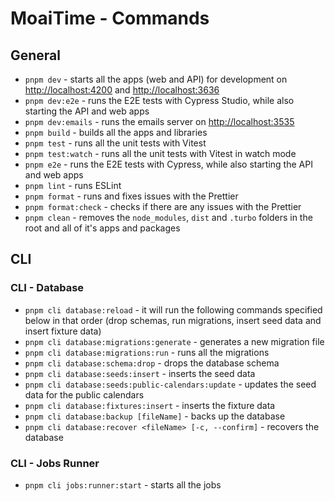 # MoaiTime - Commands

## General

- `pnpm dev` - starts all the apps (web and API) for development on <http://localhost:4200> and <http://localhost:3636>
- `pnpm dev:e2e` - runs the E2E tests with Cypress Studio, while also starting the API and web apps
- `pnpm dev:emails` - runs the emails server on <http://localhost:3535>
- `pnpm build` - builds all the apps and libraries
- `pnpm test` - runs all the unit tests with Vitest
- `pnpm test:watch` - runs all the unit tests with Vitest in watch mode
- `pnpm e2e` - runs the E2E tests with Cypress, while also starting the API and web apps
- `pnpm lint` - runs ESLint
- `pnpm format` - runs and fixes issues with the Prettier
- `pnpm format:check` - checks if there are any issues with the Prettier
- `pnpm clean` - removes the `node_modules`, `dist` and `.turbo` folders in the root and all of it's apps and packages

## CLI

### CLI - Database

- `pnpm cli database:reload` - it will run the following commands specified below in that order (drop schemas, run migrations, insert seed data and insert fixture data)
- `pnpm cli database:migrations:generate` - generates a new migration file
- `pnpm cli database:migrations:run` - runs all the migrations
- `pnpm cli database:schema:drop` - drops the database schema
- `pnpm cli database:seeds:insert` - inserts the seed data
- `pnpm cli database:seeds:public-calendars:update` - updates the seed data for the public calendars
- `pnpm cli database:fixtures:insert` - inserts the fixture data
- `pnpm cli database:backup [fileName]` - backs up the database
- `pnpm cli database:recover <fileName> [-c, --confirm]` - recovers the database

### CLI - Jobs Runner

- `pnpm cli jobs:runner:start` - starts all the jobs
